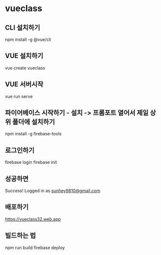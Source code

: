 # vueclass

## CLI 설치하기

npm install -g @vue/cli

## VUE 설치하기

vue create vueclass

## VUE 서버시작

vue run serve

## 파이어베이스 시작하기 - 설치 -> 프롬포트 열어서 제일 상위 폴더에 설치하기

npm install -g firebase-tools

## 로그인하기

firebase login
firebase init

## 성공하면

Success! Logged in as sunhey9810@gmail.com

## 배포하기

https://vueclass32.web.app

## 빌드하는 법

npm run build
firebase deploy
